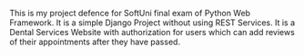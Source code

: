 This is my project defence for SoftUni final exam of Python Web Framework.
It is a simple Django Project without using REST Services.
It is a Dental Services Website with authorization for users which can add reviews of their appointments
after they have passed.